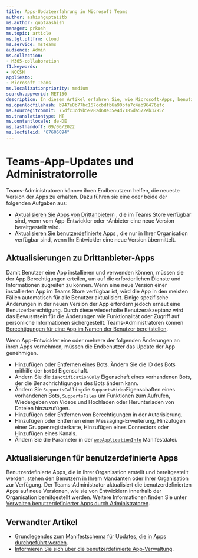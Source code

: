 ```yaml
---
title: Apps-Updateerfahrung in Microsoft Teams
author: ashishguptaiitb
ms.author: guptaashish
manager: prkosh
ms.topic: article
ms.tgt.pltfrm: cloud
ms.service: msteams
audience: Admin
ms.collection:
- M365-collaboration
f1.keywords:
- NOCSH
appliesto:
- Microsoft Teams
ms.localizationpriority: medium
search.appverid: MET150
description: In diesem Artikel erfahren Sie, wie Microsoft-Apps, benutzerdefinierte Apps und Drittanbieter-Apps in Microsoft Teams aktualisiert werden und wie Administratoren dies erleichtern.
ms.openlocfilehash: b947e8b77bc167ccbdfb6a90bfa7c4ab96476efc
ms.sourcegitcommit: 75dfc3cd9b59282d68e35e4d7185da572eb3795c
ms.translationtype: MT
ms.contentlocale: de-DE
ms.lasthandoff: 09/06/2022
ms.locfileid: "67606094"
---
```

# <a name="teams-app-updates-and-admin-role"></a>Teams-App-Updates und Administratorrolle

Teams-Administratoren können ihren Endbenutzern helfen, die neueste Version der Apps zu erhalten. Dazu führen sie eine oder beide der folgenden Aufgaben aus:

* [Aktualisieren Sie Apps von Drittanbietern](#updates-to-third-party-apps) , die im Teams Store verfügbar sind, wenn vom App-Entwickler oder -Anbieter eine neue Version bereitgestellt wird.
* [Aktualisieren Sie benutzerdefinierte Apps](#updates-to-custom-apps) , die nur in Ihrer Organisation verfügbar sind, wenn Ihr Entwickler eine neue Version übermittelt.

## <a name="updates-to-third-party-apps"></a>Aktualisierungen zu Drittanbieter-Apps

Damit Benutzer eine App installieren und verwenden können, müssen sie der App Berechtigungen erteilen, um auf die erforderlichen Dienste und Informationen zugreifen zu können. Wenn eine neue Version einer installierten App im Teams Store verfügbar ist, wird die App in den meisten Fällen automatisch für alle Benutzer aktualisiert. Einige spezifische Änderungen in der neuen Version der App erfordern jedoch erneut eine Benutzerberechtigung. Durch diese wiederholte Benutzerakzeptanz wird das Bewusstsein für die Änderungen wie Funktionalität oder Zugriff auf persönliche Informationen sichergestellt. Teams-Administratoren können [Berechtigungen für eine App im Namen der Benutzer bereitstellen](app-permissions-admin-center.md).

Wenn App-Entwickler eine oder mehrere der folgenden Änderungen an ihren Apps vornehmen, müssen die Endbenutzer das Update der App genehmigen.

* Hinzufügen oder Entfernen eines Bots. Ändern Sie die ID des Bots mithilfe der `botId` Eigenschaft.
* Ändern Sie die `isNotificationOnly` Eigenschaft eines vorhandenen Bots, der die Benachrichtigungen des Bots ändern kann.
* Ändern Sie `SupportsCalling`die `SupportsVideo`Eigenschaften eines vorhandenen Bots, `SupportsFiles` um Funktionen zum Aufrufen, Wiedergeben von Videos und Hochladen oder Herunterladen von Dateien hinzuzufügen.
* Hinzufügen oder Entfernen von Berechtigungen in der Autorisierung.
* Hinzufügen oder Entfernen einer Messaging-Erweiterung, Hinzufügen einer Gruppenregisterkarte, Hinzufügen eines Connectors oder Hinzufügen eines Kanals.
* Ändern Sie die Parameter in der [`webApplicationInfo`](/microsoftteams/platform/resources/schema/manifest-schema#webapplicationinfo) Manifestdatei.

<!--- image update
:::image type="content" source="media/manage-your-custom-apps-update1.png" alt-text="New version available." lightbox="media/manage-your-custom-apps-update1.png":::

:::image type="content" source="media/manage-your-custom-apps-update2.png" alt-text="Upgrade option for an app." lightbox="media/manage-your-custom-apps-update2.png":::
--->

## <a name="updates-to-custom-apps"></a>Aktualisierungen für benutzerdefinierte Apps

Benutzerdefinierte Apps, die in Ihrer Organisation erstellt und bereitgestellt werden, stehen den Benutzern in Ihrem Mandanten oder Ihrer Organisation zur Verfügung. Der Teams-Administrator aktualisiert die benutzerdefinierten Apps auf neue Versionen, wie sie von Entwicklern innerhalb der Organisation bereitgestellt werden. Weitere Informationen finden Sie unter [Verwalten benutzerdefinierter Apps durch Administratoren](custom-app-overview.md).

## <a name="related-article"></a>Verwandter Artikel

* [Grundlegendes zum Manifestschema für Updates, die in Apps durchgeführt werden](/microsoftteams/platform/resources/schema/manifest-schema).
* [Informieren Sie sich über die benutzerdefinierte App-Verwaltung](custom-app-overview.md).
